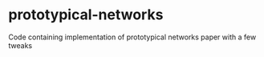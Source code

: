 # prototypical-networks
Code containing implementation of prototypical networks paper with a few tweaks

